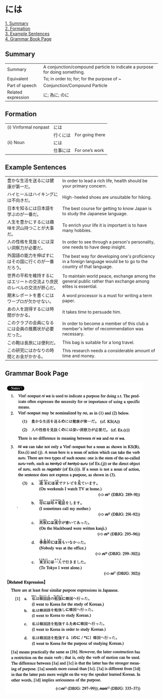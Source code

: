 # には

[1. Summary](#summary)<br>
[2. Formation](#formation)<br>
[3. Example Sentences](#example-sentences)<br>
[4. Grammar Book Page](#grammar-book-page)<br>


## Summary

<table><tr>   <td>Summary</td>   <td>A conjunction/compound particle to indicate a purpose for doing something.</td></tr><tr>   <td>Equivalent</td>   <td>To; in order to; for; for the purpose of ~</td></tr><tr>   <td>Part of speech</td>   <td>Conjunction/Compound Particle</td></tr><tr>   <td>Related expression</td>   <td>に; 為に; のに</td></tr></table>

## Formation

<table class="table"><tbody><tr class="tr head"><td class="td"><span class="numbers">(i)</span> <span class="bold">Vinformal nonpast</span></td><td class="td"><span class="concept">には</span></td><td class="td"></td></tr><tr class="tr"><td class="td"></td><td class="td"><span>行く</span><span class="concept">には</span></td><td class="td"><span>For going there</span></td></tr><tr class="tr head"><td class="td"><span class="numbers">(ii)</span> <span class="bold">Noun</span></td><td class="td"><span class="concept">には</span></td><td class="td"></td></tr><tr class="tr"><td class="td"></td><td class="td"><span>仕事</span><span class="concept">には</span></td><td class="td"><span>For one’s work</span></td></tr></tbody></table>

## Example Sentences

<table><tr>   <td>豊かな生活を送るには健康が第一だ。</td>   <td>In order to lead a rich life, health should be your primary concern.</td></tr><tr>   <td>ハイヒールはハイキングには不向きだ。</td>   <td>High-heeled shoes are unsuitable for hiking.</td></tr><tr>   <td>日本を知るには日本語を学ぶのが一番だ。</td>   <td>The best course for getting to know Japan is to study the Japanese language.</td></tr><tr>   <td>人生を豊かにするには趣味を沢山持つことが大事だ。</td>   <td>To enrich your life it is important is to have many hobbies.</td></tr><tr>   <td>人の性格を見抜くには深い洞察力が必要だ。</td>   <td>In order to see through a person's personality, one needs to have deep insight.</td></tr><tr>   <td>外国語の能力を伸ばすにはその国に行くのが一番だろう。</td>   <td>The best way for developing one's proficiency in a foreign language would be to go to the country of that language.</td></tr><tr>   <td>世界の平和を維持するにはエリートの交流より庶民のレベルの交流が肝心だ。</td>   <td>To maintain world peace, exchange among the general public rather than exchange among elites is essential.</td></tr><tr>   <td>期末レポートを書くにはワープロが欠かせない。</td>   <td>A word processor is a must for writing a term paper.</td></tr><tr>   <td>あの人を説得するには時間がかかる。</td>   <td>It takes time to persuade him.</td></tr><tr>   <td>このクラブの会員になるには会員の推薦状が必要だった。</td>   <td>In order to become a member of this club a member's letter of recommendation was necessary.</td></tr><tr>   <td>この鞄は長旅には便利だ。</td>   <td>This bag is suitable for a long travel.</td></tr><tr>   <td>この研究にはかなりの時間とお金がかかる。</td>   <td>This research needs a considerable amount of time and money.</td></tr></table>

## Grammar Book Page

![](../img/Intermediateには.png)


